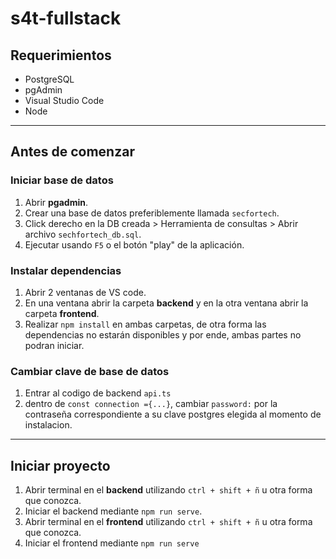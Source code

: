 # s4t-fullstack

## Requerimientos

- PostgreSQL
- pgAdmin
- Visual Studio Code
- Node

---

## Antes de comenzar

### Iniciar base de datos

1. Abrir **pgadmin**.
2. Crear una base de datos preferiblemente llamada `secfortech`.
3. Click derecho en la DB creada > Herramienta de consultas > Abrir archivo `sechfortech_db.sql`.
4. Ejecutar usando `F5` o el botón "play" de la aplicación.

### Instalar dependencias

1. Abrir 2 ventanas de VS code.
2. En una ventana abrir la carpeta **backend** y en la otra ventana abrir la carpeta **frontend**.
3. Realizar `npm install` en ambas carpetas, de otra forma las dependencias no estarán disponibles y por ende, ambas partes no podran iniciar.

### Cambiar clave de base de datos

1. Entrar al codigo de backend `api.ts`
2. dentro de `const connection ={...}`, cambiar `password:` por la contraseña correspondiente a su clave postgres elegida al momento de instalacion.

---

## Iniciar proyecto

1. Abrir terminal en el **backend** utilizando `ctrl + shift + ñ` u otra forma que conozca.
2. Iniciar el backend mediante `npm run serve`.
3. Abrir terminal en el **frontend** utilizando `ctrl + shift + ñ` u otra forma que conozca.
4. Iniciar el frontend mediante `npm run serve`
